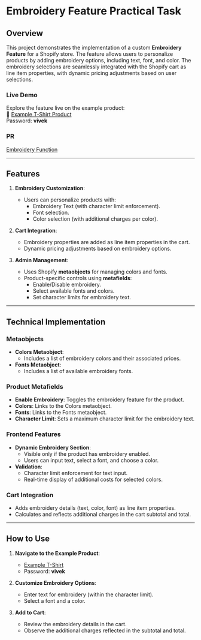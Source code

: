 # **Embroidery Feature Practical Task**

## **Overview**

This project demonstrates the implementation of a custom **Embroidery Feature** for a Shopify store. The feature allows users to personalize products by adding embroidery options, including text, font, and color. The embroidery selections are seamlessly integrated with the Shopify cart as line item properties, with dynamic pricing adjustments based on user selections.

### **Live Demo**  
Explore the feature live on the example product:  
🔗 [Example T-Shirt Product](https://wiro-practical-vivek.myshopify.com/products/example-t-shirt)  
Password: **vivek**

### **PR**
[Embroidery Function](https://github.com/vickycodeaddict/Product-Embroidery/pull/1)

---

## **Features**

1. **Embroidery Customization**:
   - Users can personalize products with:
     - Embroidery Text (with character limit enforcement).
     - Font selection.
     - Color selection (with additional charges per color).

2. **Cart Integration**:
   - Embroidery properties are added as line item properties in the cart.
   - Dynamic pricing adjustments based on embroidery options.

3. **Admin Management**:
   - Uses Shopify **metaobjects** for managing colors and fonts.
   - Product-specific controls using **metafields**:
     - Enable/Disable embroidery.
     - Select available fonts and colors.
     - Set character limits for embroidery text.

---

## **Technical Implementation**

### **Metaobjects**
- **Colors Metaobject**:
  - Includes a list of embroidery colors and their associated prices.
- **Fonts Metaobject**:
  - Includes a list of available embroidery fonts.

### **Product Metafields**
- **Enable Embroidery**: Toggles the embroidery feature for the product.
- **Colors**: Links to the Colors metaobject.
- **Fonts**: Links to the Fonts metaobject.
- **Character Limit**: Sets a maximum character limit for the embroidery text.

### **Frontend Features**
- **Dynamic Embroidery Section**:
  - Visible only if the product has embroidery enabled.
  - Users can input text, select a font, and choose a color.
- **Validation**:
  - Character limit enforcement for text input.
  - Real-time display of additional costs for selected colors.

### **Cart Integration**
- Adds embroidery details (text, color, font) as line item properties.
- Calculates and reflects additional charges in the cart subtotal and total.

---

## **How to Use**

1. **Navigate to the Example Product**:
   - [Example T-Shirt](https://wiro-practical-vivek.myshopify.com/products/example-t-shirt)
   - Password: **vivek**

2. **Customize Embroidery Options**:
   - Enter text for embroidery (within the character limit).
   - Select a font and a color.

3. **Add to Cart**:
   - Review the embroidery details in the cart.
   - Observe the additional charges reflected in the subtotal and total.
